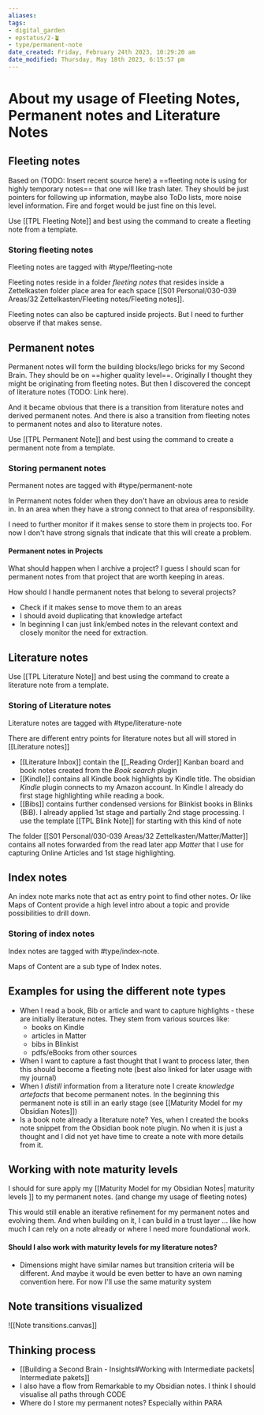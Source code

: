 ```yaml
---
aliases: 
tags: 
- digital_garden
- epstatus/2-🪴
- type/permanent-note
date_created: Friday, February 24th 2023, 10:29:20 am
date_modified: Thursday, May 18th 2023, 6:15:57 pm
---
```

# About my usage of Fleeting Notes, Permanent notes and Literature Notes
## Fleeting notes
Based on (TODO: Insert recent source here) a ==fleeting note is using for highly temporary notes== that one will like trash later. They should be just pointers for following up information, maybe also ToDo lists, more noise level information. 
Fire and forget would be just fine on this level.

Use [[TPL Fleeting Note]] and best using the command to create a fleeting note from a template.

### Storing fleeting notes
Fleeting notes are tagged with #type/fleeting-note

Fleeting notes reside in a folder *fleeting notes* that resides inside a Zettelkasten folder place area for each space [[S01 Personal/030-039 Areas/32 Zettelkasten/Fleeting notes/Fleeting notes]].

Fleeting notes can also be captured inside projects. But I need to further observe if that makes sense. 

## Permanent notes
Permanent notes will form the building blocks/lego bricks for my Second Brain.  They should be on ==higher quality level==. Originally I thought they might be originating from fleeting notes. But then I discovered the concept of literature notes (TODO: Link here).

And it became obvious that there is a transition from literature notes and derived permanent notes. And there is also a transition from fleeting notes to permanent notes and also to literature notes.

Use [[TPL Permanent Note]] and best using the command to create a permanent note from a template.

### Storing permanent notes
Permanent notes are tagged with #type/permanent-note

In Permanent notes folder when they don't have an obvious area to reside in. In an area when they have a strong connect to that area of responsibility.

I need to further monitor if it makes sense to store them in projects too. For now I don't have strong signals that indicate that this will create a problem.

#### Permanent notes in Projects
What should happen when I archive a project? 
I guess I should scan for permanent notes from that project that are worth keeping in areas. 

How should I handle permanent notes that belong to several projects?
+ Check if it makes sense to move them to an areas
+ I should avoid duplicating that knowledge artefact
+ In beginning I can just link/embed notes in the relevant context and closely monitor the need for extraction. 

## Literature notes
Use [[TPL Literature Note]] and best using the command to create a literature note from a template.

### Storing of Literature notes
Literature notes are tagged with #type/literature-note 

There are different entry points for literature notes but all will stored in [[Literature notes]]

+ [[Literature Inbox]] contain the [[_Reading Order]] Kanban board and book notes created from the *Book search* plugin
+ [[Kindle]] contains all Kindle book highlights by Kindle title. The obsidian *Kindle* plugin connects to my Amazon account. In Kindle I already do first stage highlighting while reading a book.
+ [[Bibs]] contains further condensed versions for Blinkist books in Blinks (BiB). I already applied 1st stage and partially 2nd stage processing. I use the template [[TPL Blink Note]] for starting with this kind of note

The folder [[S01 Personal/030-039 Areas/32 Zettelkasten/Matter/Matter]] contains all notes forwarded from the read later app *Matter* that I use for capturing Online Articles and 1st stage highlighting. 

## Index notes
An index note marks note that act as entry point to find other notes. Or like Maps of Content provide a high level intro about a topic and provide possibilities to drill down.

### Storing of index notes
Index notes are tagged with #type/index-note.

Maps of Content are a sub type of Index notes.


## Examples for using the different note types
+ When I read a book, Bib or article and want to capture highlights - these are initially literature notes. They stem from various sources like:
	+ books on Kindle
	+ articles in Matter
	+ bibs in Blinkist
	+ pdfs/eBooks from other sources
+ When I want to capture a fast thought that I want to process later, then this should become a fleeting note (best also linked for later usage with my journal)
+ When I *distill* information from a literature note I create *knowledge artefacts* that become permanent notes. In the beginning this permanent note is still in an early stage (see [[Maturity Model for my Obsidian Notes]])
+ Is a book note already a literature note? Yes, when I created the books note  snippet from the Obsidian book note plugin. No when it is just a thought and I did not yet have time to create a note with more details from it.

## Working with note maturity levels
I should for sure apply my [[Maturity Model for my Obsidian Notes| maturity levels ]] to my permanent notes. (and change my usage of fleeting notes)

This would still enable an iterative refinement for my permanent notes and evolving them. And when building on it, I can build in a trust layer ... like how much I can rely on a note already or where I need more foundational work.

#### Should I also work with maturity levels for my literature notes?
+ Dimensions might have similar names but transition criteria will be different. And maybe it would be even better to have an own naming convention here. For now I'll use the same maturity system

## Note transitions visualized

![[Note transitions.canvas]]

## Thinking process
+ [[Building a Second Brain - Insights#Working with Intermediate packets| Intermediate pakets]] 
+ I also have a flow from Remarkable to my Obsidian notes. I think I should visualise all paths through CODE
+ Where do I store my permanent notes? Especially within PARA



